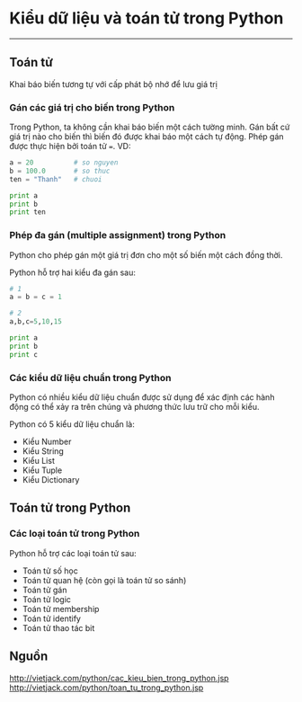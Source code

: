 # Kiểu dữ liệu và toán tử trong Python
---
## Toán tử
Khai báo biến tương tự với cấp phát bộ nhớ để lưu giá trị
### Gán các giá trị cho biến trong Python
Trong Python, ta không cần khai báo biến một cách tường minh. Gán bất cứ giá trị nào cho biến thì biến đó được khai báo một cách tự động. Phép gán được thực hiện bởi toán tử `=`.
VD:
```python
a = 20          # so nguyen
b = 100.0       # so thuc
ten = "Thanh"   # chuoi

print a
print b
print ten
```

### Phép đa gán (multiple assignment) trong Python
Python cho phép gán một giá trị đơn cho một số biến một cách đồng thời.

Python hỗ trợ hai kiểu đa gán sau:
```python
# 1
a = b = c = 1

# 2
a,b,c=5,10,15  

print a  
print b  
print c  
```

### Các kiểu dữ liệu chuẩn trong Python
Python có nhiều kiểu dữ liệu chuẩn được sử dụng để xác định các hành động có thể xảy ra trên chúng và phương thức lưu trữ cho mỗi kiểu.

Python có 5 kiểu dữ liệu chuẩn là:
- Kiểu Number
- Kiểu String
- Kiểu List
- Kiểu Tuple
- Kiểu Dictionary

## Toán tử trong Python

### Các loại toán tử trong Python
Python hỗ trợ các loại toán tử sau:
- Toán tử số học
- Toán tử quan hệ (còn gọi là toán tử so sánh)
- Toán tử gán
- Toán tử logic
- Toán tử membership
- Toán tử identify
- Toán tử thao tác bit

## Nguồn
http://vietjack.com/python/cac_kieu_bien_trong_python.jsp
http://vietjack.com/python/toan_tu_trong_python.jsp

